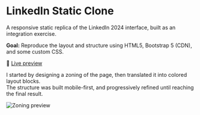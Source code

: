 # LinkedIn Static Clone

A responsive static replica of the LinkedIn 2024 interface, built as an integration exercise.

**Goal:** Reproduce the layout and structure using HTML5, Bootstrap 5 (CDN), and some custom CSS.

🔗 [Live preview](https://<your-github-username>.github.io/linkedin-static-clone)

I started by designing a zoning of the page, then translated it into colored layout blocks.  
The structure was built mobile-first, and progressively refined until reaching the final result.

![Zoning preview](./ressources/zoning-preview.png)
